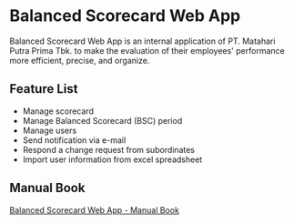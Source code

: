 # Balanced Scorecard Web App

Balanced Scorecard Web App is an internal application of PT. Matahari Putra Prima Tbk. to make the evaluation of their employees' performance more efficient, precise, and organize.

## Feature List
* Manage scorecard
* Manage Balanced Scorecard (BSC) period
* Manage users
* Send notification via e-mail
* Respond a change request from subordinates
* Import user information from excel spreadsheet

## Manual Book
[Balanced Scorecard Web App - Manual Book](https://drive.google.com/file/d/0B6Q-cD1Qy7CkNklkS3hGRDlXVU9fZjNEUkpDUFlKU0xRZmtV/view?usp=sharing)

